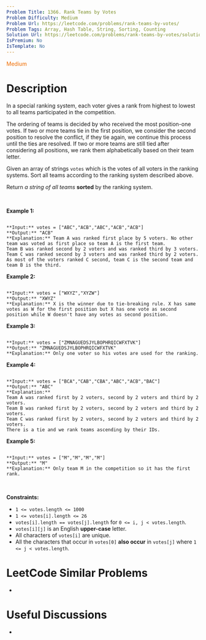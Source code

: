 ```yaml
---
Problem Title: 1366. Rank Teams by Votes
Problem Difficulty: Medium
Problem Url: https://leetcode.com/problems/rank-teams-by-votes/
Problem Tags: Array, Hash Table, String, Sorting, Counting
Solution Url: https://leetcode.com/problems/rank-teams-by-votes/solution/
IsPremium: No
IsTemplate: No
---
```


<span style="color: rgb(239, 108, 0);">Medium</span>

# Description

In a special ranking system, each voter gives a rank from highest to lowest to all teams participated in the competition.


The ordering of teams is decided by who received the most position-one votes. If two or more teams tie in the first position, we consider the second position to resolve the conflict, if they tie again, we continue this process until the ties are resolved. If two or more teams are still tied after considering all positions, we rank them alphabetically based on their team letter.


Given an array of strings `votes` which is the votes of all voters in the ranking systems. Sort all teams according to the ranking system described above.


Return *a string of all teams* **sorted** by the ranking system.


 


**Example 1:**



```

**Input:** votes = ["ABC","ACB","ABC","ACB","ACB"]
**Output:** "ACB"
**Explanation:** Team A was ranked first place by 5 voters. No other team was voted as first place so team A is the first team.
Team B was ranked second by 2 voters and was ranked third by 3 voters.
Team C was ranked second by 3 voters and was ranked third by 2 voters.
As most of the voters ranked C second, team C is the second team and team B is the third.

```

**Example 2:**



```

**Input:** votes = ["WXYZ","XYZW"]
**Output:** "XWYZ"
**Explanation:** X is the winner due to tie-breaking rule. X has same votes as W for the first position but X has one vote as second position while W doesn't have any votes as second position. 

```

**Example 3:**



```

**Input:** votes = ["ZMNAGUEDSJYLBOPHRQICWFXTVK"]
**Output:** "ZMNAGUEDSJYLBOPHRQICWFXTVK"
**Explanation:** Only one voter so his votes are used for the ranking.

```

**Example 4:**



```

**Input:** votes = ["BCA","CAB","CBA","ABC","ACB","BAC"]
**Output:** "ABC"
**Explanation:** 
Team A was ranked first by 2 voters, second by 2 voters and third by 2 voters.
Team B was ranked first by 2 voters, second by 2 voters and third by 2 voters.
Team C was ranked first by 2 voters, second by 2 voters and third by 2 voters.
There is a tie and we rank teams ascending by their IDs.

```

**Example 5:**



```

**Input:** votes = ["M","M","M","M"]
**Output:** "M"
**Explanation:** Only team M in the competition so it has the first rank.

```

 


**Constraints:**


* `1 <= votes.length <= 1000`
* `1 <= votes[i].length <= 26`
* `votes[i].length == votes[j].length` for `0 <= i, j < votes.length`.
* `votes[i][j]` is an English **upper-case** letter.
* All characters of `votes[i]` are unique.
* All the characters that occur in `votes[0]` **also occur** in `votes[j]` where `1 <= j < votes.length`.




# LeetCode Similar Problems

- []()

# Useful Discussions

- []()
